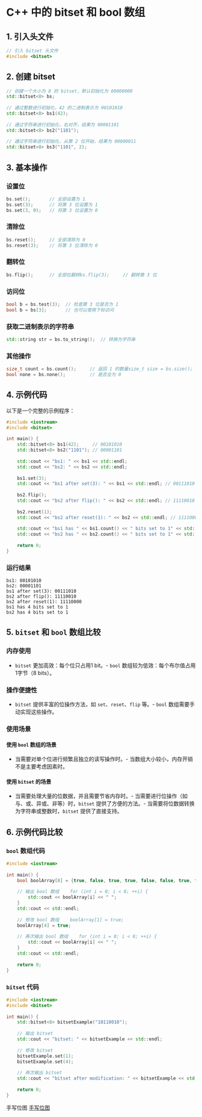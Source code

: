 

# C++ 中的 bitset 和 bool 数组

## 1. 引入头文件

```cpp  
// 引入 bitset 头文件  
#include <bitset>  
```  
  

## 2. 创建 bitset

```cpp  
// 创建一个大小为 8 的 bitset，默认初始化为 00000000  
std::bitset<8> bs;  
  
// 通过整数进行初始化，42 的二进制表示为 00101010  
std::bitset<8> bs1(42);  
  
// 通过字符串进行初始化，右对齐，结果为 00001101  
std::bitset<8> bs2("1101");  
  
// 通过字符串进行初始化，从第 2 位开始，结果为 00000011  
std::bitset<8> bs3("1101", 2);  
```

## 3. 基本操作

### 设置位

```cpp  
bs.set();       // 全部设置为 1  
bs.set(3);      // 将第 3 位设置为 1  
bs.set(3, 0);   // 将第 3 位设置为 0  
```

### 清除位

```cpp  
bs.reset();     // 全部清除为 0  
bs.reset(3);    // 将第 3 位清除为 0  
```

### 翻转位

```cpp  
bs.flip();      // 全部位翻转bs.flip(3);     // 翻转第 3 位  
```  
  

### 访问位

```cpp  
bool b = bs.test(3);  // 检查第 3 位是否为 1  
bool b = bs[3];       // 也可以使用下标访问  
```  
  

### 获取二进制表示的字符串

```cpp  
std::string str = bs.to_string();  // 转换为字符串  
```  
  

### 其他操作

```cpp  
size_t count = bs.count();     // 返回 1 的数量size_t size = bs.size();       // 返回位的总数bool any = bs.any();           // 是否有任何一位为 1  
bool none = bs.none();         // 是否全为 0  
```

## 4. 示例代码

  
以下是一个完整的示例程序：  
  
```cpp  
#include <iostream>  
#include <bitset>  
  
int main() {  
    std::bitset<8> bs1(42);     // 00101010  
    std::bitset<8> bs2("1101"); // 00001101  
  
    std::cout << "bs1: " << bs1 << std::endl;  
    std::cout << "bs2: " << bs2 << std::endl;  
  
    bs1.set(3);  
    std::cout << "bs1 after set(3): " << bs1 << std::endl; // 00111010  
  
    bs2.flip();  
    std::cout << "bs2 after flip(): " << bs2 << std::endl; // 11110010  
  
    bs2.reset(1);  
    std::cout << "bs2 after reset(1): " << bs2 << std::endl; // 11110000  
  
    std::cout << "bs1 has " << bs1.count() << " bits set to 1" << std::endl;  
    std::cout << "bs2 has " << bs2.count() << " bits set to 1" << std::endl;  
  
    return 0;  
}  
```  
  

### 运行结果

  
```  
bs1: 00101010  
bs2: 00001101  
bs1 after set(3): 00111010  
bs2 after flip(): 11110010  
bs2 after reset(1): 11110000  
bs1 has 4 bits set to 1  
bs2 has 4 bits set to 1  
```  
  

## 5. `bitset` 和 `bool` 数组比较

### 内存使用

- `bitset` 更加高效：每个位只占用1 bit。- `bool` 数组较为低效：每个布尔值占用1字节（8 bits）。  
  

### 操作便捷性

- `bitset` 提供丰富的位操作方法，如 `set`、`reset`、`flip` 等。- `bool` 数组需要手动实现这些操作。  
  

### 使用场景

#### 使用 `bool` 数组的场景

- 当需要对单个位进行频繁且独立的读写操作时。- 当数组大小较小，内存开销不是主要考虑因素时。  
  

#### 使用 `bitset` 的场景

- 当需要处理大量的位数据，并且需要节省内存时。- 当需要进行位操作（如与、或、异或、非等）时，`bitset` 提供了方便的方法。- 当需要将位数据转换为字符串或整数时，`bitset` 提供了直接支持。  
  

## 6. 示例代码比较

### `bool` 数组代码

```cpp  
#include <iostream>  
  
int main() {  
    bool boolArray[8] = {true, false, true, true, false, false, true, false};  
  
    // 输出 bool 数组    for (int i = 0; i < 8; ++i) {  
        std::cout << boolArray[i] << " ";  
    }  
    std::cout << std::endl;  
  
    // 修改 bool 数组    boolArray[1] = true;  
    boolArray[4] = true;  
  
    // 再次输出 bool 数组    for (int i = 0; i < 8; ++i) {  
        std::cout << boolArray[i] << " ";  
    }  
    std::cout << std::endl;  
  
    return 0;  
}  
```

### `bitset` 代码

```cpp  
#include <iostream>  
#include <bitset>  
  
int main() {  
    std::bitset<8> bitsetExample("10110010");  
  
    // 输出 bitset  
    std::cout << "bitset: " << bitsetExample << std::endl;  
  
    // 修改 bitset  
    bitsetExample.set(1);  
    bitsetExample.set(4);  
  
    // 再次输出 bitset  
    std::cout << "bitset after modification: " << bitsetExample << std::endl;  
  
    return 0;  
}  
```

手写位图
[手写位图](https://leetcode.cn/problems/design-bitset/description/)